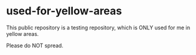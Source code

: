# used-for-yellow-areas
This public repository is a testing repository, which is ONLY used for me in yellow areas.

Please do NOT spread.
